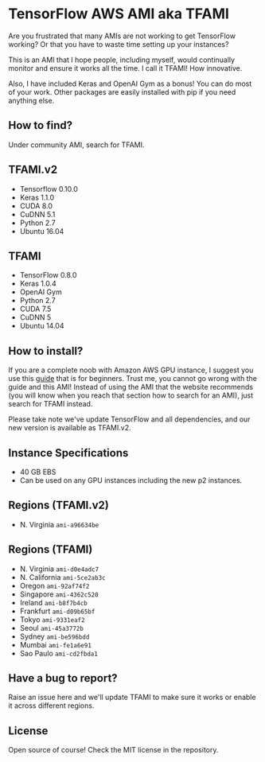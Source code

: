 # TensorFlow AWS AMI aka TFAMI
Are you frustrated that many AMIs are not working to get TensorFlow working? Or that you have to waste time setting up your instances?

This is an AMI that I hope people, including myself, would continually monitor and ensure it works all the time. I call it TFAMI! How innovative.

Also, I have included Keras and OpenAI Gym as a bonus! You can do most of your work. Other packages are easily installed with pip if you need anything else. 

## How to find?
Under community AMI, search for TFAMI.

## TFAMI.v2
- Tensorflow 0.10.0
- Keras 1.1.0
- CUDA 8.0
- CuDNN 5.1
- Python 2.7
- Ubuntu 16.04

## TFAMI 
- TensorFlow 0.8.0
- Keras 1.0.4
- OpenAI Gym
- Python 2.7
- CUDA 7.5
- CuDNN 5
- Ubuntu 14.04

## How to install? 
If you are a complete noob with Amazon AWS GPU instance, I suggest you use this [guide](http://machinelearningmastery.com/develop-evaluate-large-deep-learning-models-keras-amazon-web-services/) that is for beginners. Trust me, you cannot go wrong with the guide and this AMI! Instead of using the AMI that the website recommends (you will know when you reach that section how to search for an AMI), just search for TFAMI instead. 

Please take note we've update TensorFlow and all dependencies, and our new version is available as TFAMI.v2.

## Instance Specifications
- 40 GB EBS
- Can be used on any GPU instances including the new p2 instances.


## Regions (TFAMI.v2)
- N. Virginia `ami-a96634be`

## Regions (TFAMI)
- N. Virginia `ami-d0e4adc7`
- N. California `ami-5ce2ab3c`
- Oregon `ami-92af74f2`
- Singapore `ami-4362c520`
- Ireland `ami-b8f7b4cb`
- Frankfurt `ami-d09b65bf`
- Tokyo `ami-9331eaf2`
- Seoul `ami-45a3772b`
- Sydney `ami-be596bdd`
- Mumbai `ami-fe1a6e91`
- Sao Paulo `ami-cd2fbda1`


## Have a bug to report?
Raise an issue here and we'll update TFAMI to make sure it works or enable it across different regions.

## License
Open source of course! Check the MIT license in the repository.
